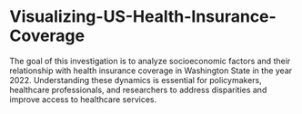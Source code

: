 # Visualizing-US-Health-Insurance-Coverage
The goal of this investigation is to analyze socioeconomic factors and their relationship with health insurance coverage in Washington State in the year 2022. Understanding these dynamics is essential for policymakers, healthcare professionals, and researchers to address disparities and improve access to healthcare services. 
